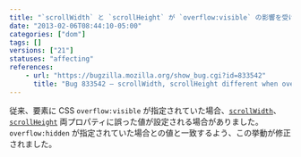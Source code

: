 ```yaml
---
title: "`scrollWidth` と `scrollHeight` が `overflow:visible` の影響を受けなくなりました"
date: "2013-02-06T08:44:10-05:00"
categories: ["dom"]
tags: []
versions: ["21"]
statuses: "affecting"
references:
    - url: "https://bugzilla.mozilla.org/show_bug.cgi?id=833542"
      title: "Bug 833542 – scrollWidth, scrollHeight different when overflow is hidden versus visible"
---
```

従来、要素に CSS `overflow:visible` が指定されていた場合、[`scrollWidth`](https://developer.mozilla.org/docs/Web/API/element.scrollWidth)、[`scrollHeight`](https://developer.mozilla.org/docs/Web/API/element.scrollHeight) 両プロパティに誤った値が設定される場合がありました。`overflow:hidden` が指定されていた場合との値と一致するよう、この挙動が修正されました。
